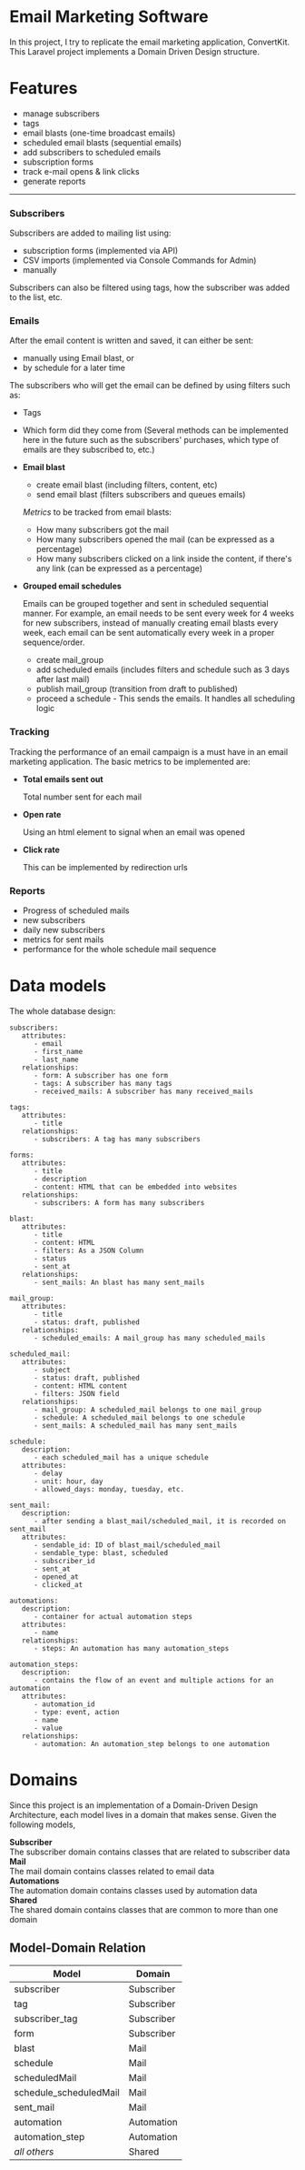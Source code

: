 # Email Marketing Software
In this project, I try to replicate the email marketing application, ConvertKit. This Laravel project implements a Domain Driven Design structure.

# Features
- manage subscribers
- tags
- email blasts (one-time broadcast emails)
- scheduled email blasts (sequential emails)
- add subscribers to scheduled emails
- subscription forms
- track e-mail opens & link clicks
- generate reports

---
### Subscribers
Subscribers are added to mailing list using:
- subscription forms (implemented via API)
- CSV imports (implemented via Console Commands for Admin)
- manually

Subscribers can also be filtered using tags, how the subscriber was added to the list, etc.

### Emails
After the email content is written and saved, it can either be sent:
- manually using Email blast, or
- by schedule for a later time

The subscribers who will get the email can be defined by using filters such as:
- Tags
- Which form did they come from
(Several methods can be implemented here in the future such as the subscribers' purchases, which type of emails are they subscribed to, etc.)


- **Email blast**  

   - create email blast (including filters, content, etc)
   - send email blast (filters subscribers and queues emails)

   *Metrics* to be tracked from email blasts:
   - How many subscribers got the mail
   - How many subscribers opened the mail (can be expressed as a percentage)
   - How many subscribers clicked on a link inside the content, if there's any link (can be expressed as a percentage)

- **Grouped email schedules**  

   Emails can be grouped together and sent in scheduled sequential manner. For example, an email needs to be sent every week for 4 weeks for new subscribers, instead of manually creating email blasts every week, each email can be sent automatically every week in a proper sequence/order.

   - create mail_group
   - add scheduled emails (includes filters and schedule such as 3 days after last mail)
   - publish mail_group (transition from draft to published)
   - proceed a schedule - This sends the emails. It handles all scheduling logic

### Tracking
Tracking the performance of an email campaign is a must have in an email marketing application. The basic metrics to be implemented are:

- **Total emails sent out**

   Total number sent for each mail

- **Open rate**

    Using an html element to signal when an email was opened

- **Click rate**

   This can be implemented by redirection urls

### Reports
- Progress of scheduled mails
- new subscribers
- daily new subscribers
- metrics for sent mails
- performance for the whole schedule mail sequence

# Data models
The whole database design:

```
subscribers:
   attributes:
      - email
      - first_name
      - last_name
   relationships:
      - form: A subscriber has one form
      - tags: A subscriber has many tags
      - received_mails: A subscriber has many received_mails

tags:
   attributes:
      - title
   relationships:
      - subscribers: A tag has many subscribers

forms:
   attributes:
      - title
      - description
      - content: HTML that can be embedded into websites
   relationships:
      - subscribers: A form has many subscribers

blast:
   attributes:
      - title
      - content: HTML
      - filters: As a JSON Column
      - status
      - sent_at
   relationships:
      - sent_mails: An blast has many sent_mails

mail_group:
   attributes:
      - title
      - status: draft, published
   relationships:
      - scheduled_emails: A mail_group has many scheduled_mails

scheduled_mail:
   attributes:
      - subject
      - status: draft, published
      - content: HTML content
      - filters: JSON field
   relationships:
      - mail_group: A scheduled_mail belongs to one mail_group
      - schedule: A scheduled_mail belongs to one schedule
      - sent_mails: A scheduled_mail has many sent_mails

schedule:
   description:
      - each scheduled_mail has a unique schedule
   attributes:
      - delay
      - unit: hour, day
      - allowed_days: monday, tuesday, etc.

sent_mail:
   description:
      - after sending a blast_mail/scheduled_mail, it is recorded on sent_mail
   attributes:
      - sendable_id: ID of blast_mail/scheduled_mail
      - sendable_type: blast, scheduled
      - subscriber_id
      - sent_at
      - opened_at
      - clicked_at

automations:
   description:
      - container for actual automation steps
   attributes:
      - name
   relationships:
      - steps: An automation has many automation_steps
   
automation_steps:
   description:
      - contains the flow of an event and multiple actions for an automation
   attributes:
      - automation_id
      - type: event, action
      - name
      - value
   relationships:
      - automation: An automation_step belongs to one automation
```

# Domains
Since this project is an implementation of a Domain-Driven Design Architecture, each model lives in a domain that makes sense. Given the following models,  

**Subscriber**  
   The subscriber domain contains classes that are related to subscriber  data  
**Mail**  
   The mail domain contains classes related to email data  
**Automations**  
   The automation domain contains classes used by automation data  
**Shared**  
   The shared domain contains classes that are common to more than one domain  

## Model-Domain Relation

| Model | Domain |
| --- | --- |
| subscriber | Subscriber |
| tag | Subscriber |
| subscriber_tag | Subscriber |
| form | Subscriber |
| blast | Mail |
| schedule | Mail |
| scheduledMail | Mail |
| schedule_scheduledMail | Mail |
| sent_mail | Mail |
| automation | Automation |
| automation_step | Automation |
| *all others* | Shared |